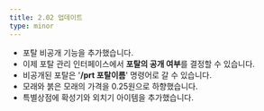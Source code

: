 ```yaml
---
title: 2.02 업데이트
type: minor
---
```


* 포탈 비공개 기능을 추가했습니다.
* 이제 포탈 관리 인터페이스에서 **포탈의 공개 여부**를 결정할 수 있습니다.
* 비공개된 포탈은 '**/prt 포탈이름**' 명령어로 갈 수 있습니다.
* 모래와 붉은 모래의 가격을 0.25원으로 하향했습니다.
* 특별상점에 확성기와 외치기 아이템을 추가했습니다.